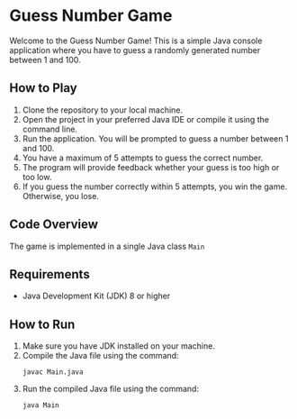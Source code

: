<!DOCTYPE html>
<html lang="en">
<head>
    <meta charset="UTF-8">
    <meta name="viewport" content="width=device-width, initial-scale=1.0">
</head>
<body>

<h1>Guess Number Game</h1>

<p>Welcome to the Guess Number Game! This is a simple Java console application where you have to guess a randomly generated number between 1 and 100.</p>

<h2>How to Play</h2>
<ol>
    <li>Clone the repository to your local machine.</li>
    <li>Open the project in your preferred Java IDE or compile it using the command line.</li>
    <li>Run the application. You will be prompted to guess a number between 1 and 100.</li>
    <li>You have a maximum of 5 attempts to guess the correct number.</li>
    <li>The program will provide feedback whether your guess is too high or too low.</li>
    <li>If you guess the number correctly within 5 attempts, you win the game. Otherwise, you lose.</li>
</ol>

<h2>Code Overview</h2>
<p>The game is implemented in a single Java class <code>Main</code></p>

<h2>Requirements</h2>
<ul>
    <li>Java Development Kit (JDK) 8 or higher</li>
</ul>

<h2>How to Run</h2>
<ol>
    <li>Make sure you have JDK installed on your machine.</li>
    <li>Compile the Java file using the command:
        <pre><code>javac Main.java</code></pre>
    </li>
    <li>Run the compiled Java file using the command:
        <pre><code>java Main</code></pre>
    </li>
</ol>

</body>
</html>
